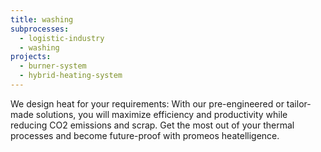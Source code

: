 ```yaml
---
title: washing
subprocesses:
  - logistic-industry
  - washing
projects:
  - burner-system
  - hybrid-heating-system
---
```


We design heat for your requirements: With our pre-engineered or tailor-made solutions, you will maximize efficiency and productivity while reducing CO2 emissions and scrap. Get the most out of your thermal processes and become future-proof with promeos heatelligence.

